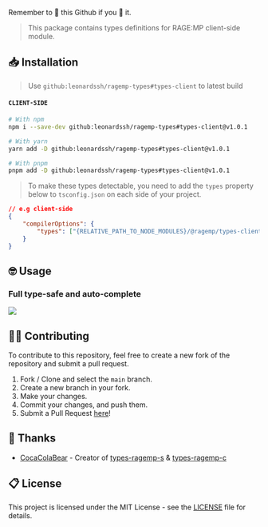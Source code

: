 Remember to 🌟 this Github if you 💖 it.

> This package contains types definitions for RAGE:MP client-side module.

## 📥 Installation

> Use `github:leonardssh/ragemp-types#types-client` to latest build

#### `CLIENT-SIDE`

```bash
# With npm
npm i --save-dev github:leonardssh/ragemp-types#types-client@v1.0.1

# With yarn
yarn add -D github:leonardssh/ragemp-types#types-client@v1.0.1

# With pnpm
pnpm add -D github:leonardssh/ragemp-types#types-client@v1.0.1
```

> To make these types detectable, you need to add the `types` property below to `tsconfig.json` on each side of your project.

```json
// e.g client-side
{
	"compilerOptions": {
		"types": ["{RELATIVE_PATH_TO_NODE_MODULES}/@ragemp/types-client"]
	}
}
```

## 🤓 Usage

### Full type-safe and auto-complete

![](https://i.imgur.com/rP6kPom.gif)

## 👨‍💻 Contributing

To contribute to this repository, feel free to create a new fork of the repository and submit a pull request.

1. Fork / Clone and select the `main` branch.
2. Create a new branch in your fork.
3. Make your changes.
4. Commit your changes, and push them.
5. Submit a Pull Request [here](https://github.com/leonardssh/ragemp-types/pulls)!

## 🎉 Thanks

-   [CocaColaBear](https://github.com/CocaColaBear/) - Creator of [types-ragemp-s](https://github.com/CocaColaBear/types-ragemp-s) & [types-ragemp-c](https://github.com/CocaColaBear/types-ragemp-c)

## 📋 License

This project is licensed under the MIT License - see the [LICENSE](LICENSE) file for details.
